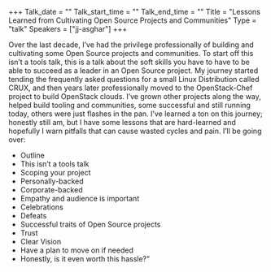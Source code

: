 +++
Talk_date = ""
Talk_start_time = ""
Talk_end_time = ""
Title = "Lessons Learned from Cultivating Open Source Projects and Communities"
Type = "talk"
Speakers = ["jj-asghar"]
+++

Over the last decade, I’ve had the privilege professionally of building and cultivating some Open Source projects and communities. To start off this isn’t a tools talk, this is a talk about the soft skills you have to have to be able to succeed as a leader in an Open Source project. My journey started tending the frequently asked questions for a small Linux Distribution called CRUX, and then years later professionally moved to the OpenStack-Chef project to build OpenStack clouds. I’ve grown other projects along the way, helped build tooling and communities, some successful and still running today, others were just flashes in the pan. I’ve learned a ton on this journey; honestly still am, but I have some lessons that are hard-learned and hopefully I warn pitfalls that can cause wasted cycles and pain. I’ll be going over:
- Outline
- This isn’t a tools talk
- Scoping your project
- Personally-backed
- Corporate-backed
- Empathy and audience is important
- Celebrations
- Defeats
- Successful traits of Open Source projects
- Trust
- Clear Vision
- Have a plan to move on if needed
- Honestly, is it even worth this hassle?"
